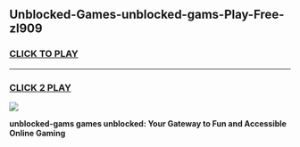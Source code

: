 
## Unblocked-Games-unblocked-gams-Play-Free-zl909
<h3>
<a href="https://premium76.site?title=unblocked-gams&ref=24M">CLICK TO PLAY</a></h3>
<hr>

<h3>
<a href="https://premium76.site?title=unblocked-gams&ref=24M">CLICK 2 PLAY</a>
  
</h3>

<a href="https://premium76.site?title=unblocked-gams&ref=24M"><img src="https://clearcache.store/games.png"></a>


**unblocked-gams games unblocked: Your Gateway to Fun and Accessible Online Gaming**

